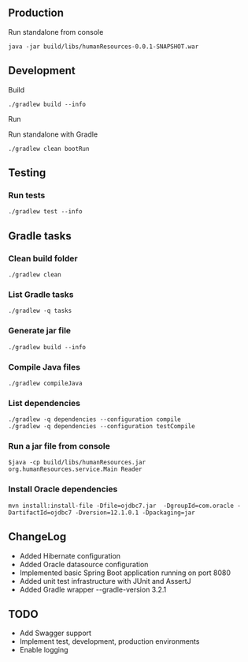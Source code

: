 
## Production

Run standalone from console
```
java -jar build/libs/humanResources-0.0.1-SNAPSHOT.war
```

## Development

Build
```
./gradlew build --info
```

Run

Run standalone with Gradle
```
./gradlew clean bootRun
```

## Testing

### Run tests
```
./gradlew test --info
```

## Gradle tasks

### Clean build folder
```
./gradlew clean
```



### List Gradle tasks

```
./gradlew -q tasks
```

### Generate jar file
```
./gradlew build --info
```

### Compile Java files
```
./gradlew compileJava
```

### List dependencies

```
./gradlew -q dependencies --configuration compile
./gradlew -q dependencies --configuration testCompile
```

### Run a jar file from console
```
$java -cp build/libs/humanResources.jar org.humanResources.service.Main Reader
```

### Install Oracle dependencies
```
mvn install:install-file -Dfile=ojdbc7.jar  -DgroupId=com.oracle -DartifactId=ojdbc7 -Dversion=12.1.0.1 -Dpackaging=jar
```

## ChangeLog

 - Added Hibernate configuration
 - Added Oracle datasource configuration
 - Implemented basic Spring Boot application running on port 8080
 - Added unit test infrastructure with JUnit and AssertJ
 - Added Gradle wrapper --gradle-version 3.2.1
 
## TODO

 - Add Swagger support
 - Implement test, development, production environments
 - Enable logging
